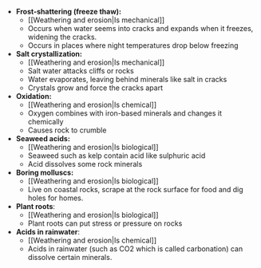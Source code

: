 - **Frost-shattering (freeze thaw):**
	- [[Weathering and erosion|Is mechanical]]
	- Occurs when water seems into cracks and expands when it freezes, widening the cracks.
	- Occurs in places where night temperatures drop below freezing
- **Salt crystallization:**
	- [[Weathering and erosion|Is mechanical]]
	- Salt water attacks cliffs or rocks
	- Water evaporates, leaving behind minerals like salt in cracks
	- Crystals grow and force the cracks apart
- **Oxidation:**
	- [[Weathering and erosion|Is chemical]]
	- Oxygen combines with iron-based minerals and changes it chemically
	- Causes rock to crumble
- **Seaweed acids:**
	- [[Weathering and erosion|Is biological]]
	- Seaweed such as kelp contain acid like sulphuric acid
	- Acid dissolves some rock minerals 
- **Boring molluscs:**
	- [[Weathering and erosion|Is biological]]
	- Live on coastal rocks, scrape at the rock surface for food and dig holes for homes.
- **Plant roots**:
	- [[Weathering and erosion|Is biological]]
	- Plant roots can put stress or pressure on rocks
- **Acids in rainwater**:
	- [[Weathering and erosion|Is chemical]]
	- Acids in rainwater (such as CO2 which is called carbonation) can dissolve certain minerals.
	